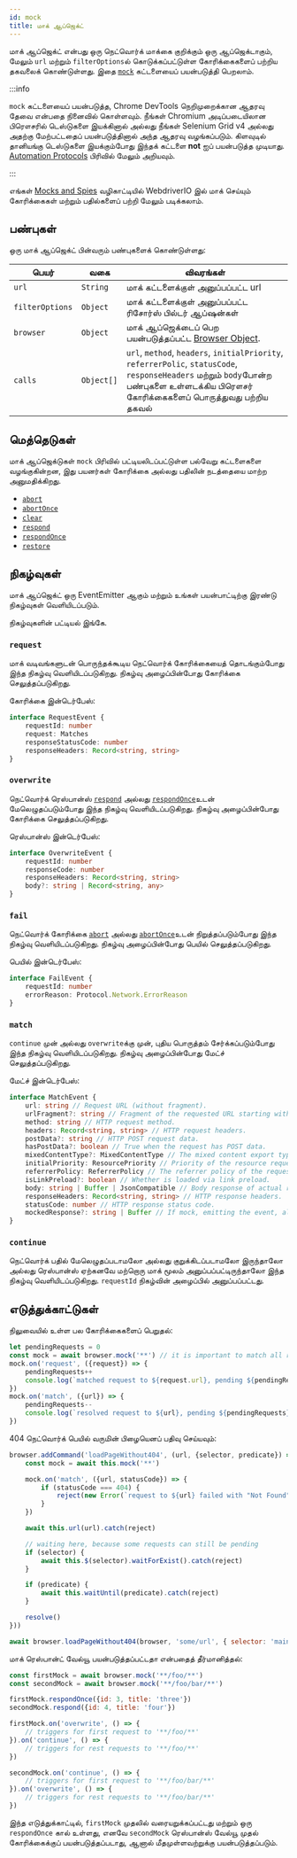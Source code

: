 ```yaml
---
id: mock
title: மாக் ஆப்ஜெக்ட்
---
```


மாக் ஆப்ஜெக்ட் என்பது ஒரு நெட்வொர்க் மாக்கை குறிக்கும் ஒரு ஆப்ஜெக்டாகும், மேலும் `url` மற்றும் `filterOptions`ல் கொடுக்கப்பட்டுள்ள கோரிக்கைகளைப் பற்றிய தகவலைக் கொண்டுள்ளது. இதை [`mock`](/docs/api/browser/mock) கட்டளையைப் பயன்படுத்தி பெறலாம்.

:::info

`mock` கட்டளையைப் பயன்படுத்த, Chrome DevTools நெறிமுறைக்கான ஆதரவு தேவை என்பதை நினைவில் கொள்ளவும். நீங்கள் Chromium அடிப்படையிலான பிரௌசரில் டெஸ்டுகளை இயக்கினால் அல்லது நீங்கள் Selenium Grid v4 அல்லது அதற்கு மேற்பட்டதைப் பயன்படுத்தினால் அந்த ஆதரவு வழங்கப்படும். கிளவுடில் தானியங்கு டெஸ்டுகளை இயக்கும்போது இந்தக் கட்டளை __not__ ஐப் பயன்படுத்த முடியாது. [Automation Protocols](/docs/automationProtocols) பிரிவில் மேலும் அறியவும்.

:::

எங்கள் [Mocks and Spies](/docs/mocksandspies) வழிகாட்டியில் WebdriverIO இல் மாக் செய்யும் கோரிக்கைகள் மற்றும் பதில்களைப் பற்றி மேலும் படிக்கலாம்.

## பண்புகள்

ஒரு மாக் ஆப்ஜெக்ட் பின்வரும் பண்புகளைக் கொண்டுள்ளது:

| பெயர்           | வகை        | விவரங்கள்                                                                                                                                                                              |
| --------------- | ---------- | -------------------------------------------------------------------------------------------------------------------------------------------------------------------------------------- |
| `url`           | `String`   | மாக் கட்டளைக்குள் அனுப்பப்பட்ட url                                                                                                                                                     |
| `filterOptions` | `Object`   | மாக் கட்டளைக்குள் அனுப்பப்பட்ட ரிசோர்ஸ் பில்டர் ஆப்ஷன்கள்                                                                                                                              |
| `browser`       | `Object`   | மாக் ஆப்ஜெக்டைப் பெற பயன்படுத்தப்பட்ட [Browser Object](browser).                                                                                                             |
| `calls`         | `Object[]` | `url`, `method`, `headers`, `initialPriority`, `referrerPolic`, `statusCode`, `responseHeaders` மற்றும் `body`போன்ற பண்புகளை உள்ளடக்கிய பிரௌசர் கோரிக்கைகளைப் பொருத்துவது பற்றிய தகவல் |

## மெத்தெடுகள்

மாக் ஆப்ஜெக்டுகள் `mock` பிரிவில் பட்டியலிடப்பட்டுள்ள பல்வேறு கட்டளைகளை வழங்குகின்றன, இது பயனர்கள் கோரிக்கை அல்லது பதிலின் நடத்தையை மாற்ற அனுமதிக்கிறது.

- [`abort`](/docs/api/mock/abort)
- [`abortOnce`](/docs/api/mock/abortOnce)
- [`clear`](/docs/api/mock/clear)
- [`respond`](/docs/api/mock/respond)
- [`respondOnce`](/docs/api/mock/respondOnce)
- [`restore`](/docs/api/mock/restore)

## நிகழ்வுகள்

மாக் ஆப்ஜெக்ட் ஒரு EventEmitter ஆகும் மற்றும் உங்கள் பயன்பாட்டிற்கு இரண்டு நிகழ்வுகள் வெளியிடப்படும்.

நிகழ்வுகளின் பட்டியல் இங்கே.

### `request`

மாக் வடிவங்களுடன் பொருந்தக்கூடிய நெட்வொர்க் கோரிக்கையைத் தொடங்கும்போது இந்த நிகழ்வு வெளியிடப்படுகிறது. நிகழ்வு அழைப்பின்போது கோரிக்கை செலுத்தப்படுகிறது.

கோரிக்கை இன்டெர்பேஸ்:
```ts
interface RequestEvent {
    requestId: number
    request: Matches
    responseStatusCode: number
    responseHeaders: Record<string, string>
}
```

### `overwrite`

நெட்வொர்க் ரெஸ்பான்ஸ் [`respond`](/docs/api/mock/respond) அல்லது [`respondOnce`](/docs/api/mock/respondOnce)உடன் மேலெழுதப்படும்போது இந்த நிகழ்வு வெளியிடப்படுகிறது. நிகழ்வு அழைப்பின்போது கோரிக்கை செலுத்தப்படுகிறது.

ரெஸ்பான்ஸ் இன்டெர்பேஸ்:
```ts
interface OverwriteEvent {
    requestId: number
    responseCode: number
    responseHeaders: Record<string, string>
    body?: string | Record<string, any>
}
```

### `fail`

நெட்வொர்க் கோரிக்கை [`abort`](/docs/api/mock/abort) அல்லது [`abortOnce`](/docs/api/mock/abortOnce)உடன் நிறுத்தப்படும்போது இந்த நிகழ்வு வெளியிடப்படுகிறது. நிகழ்வு அழைப்பின்போது பெயில் செலுத்தப்படுகிறது.

பெயில் இன்டெர்பேஸ்:
```ts
interface FailEvent {
    requestId: number
    errorReason: Protocol.Network.ErrorReason
}
```

### `match`

`continue` முன் அல்லது `overwrite`க்கு முன், புதிய பொருத்தம் சேர்க்கப்படும்போது இந்த நிகழ்வு வெளியிடப்படுகிறது. நிகழ்வு அழைப்பின்போது மேட்ச் செலுத்தப்படுகிறது.

மேட்ச் இன்டெர்பேஸ்:
```ts
interface MatchEvent {
    url: string // Request URL (without fragment).
    urlFragment?: string // Fragment of the requested URL starting with hash, if present.
    method: string // HTTP request method.
    headers: Record<string, string> // HTTP request headers.
    postData?: string // HTTP POST request data.
    hasPostData?: boolean // True when the request has POST data.
    mixedContentType?: MixedContentType // The mixed content export type of the request.
    initialPriority: ResourcePriority // Priority of the resource request at the time request is sent.
    referrerPolicy: ReferrerPolicy // The referrer policy of the request, as defined in https://www.w3.org/TR/referrer-policy/
    isLinkPreload?: boolean // Whether is loaded via link preload.
    body: string | Buffer | JsonCompatible // Body response of actual resource.
    responseHeaders: Record<string, string> // HTTP response headers.
    statusCode: number // HTTP response status code.
    mockedResponse?: string | Buffer // If mock, emitting the event, also modified it's response.
}
```

### `continue`

நெட்வொர்க் பதில் மேலெழுதப்படாமலோ அல்லது குறுக்கிடப்படாமலோ இருந்தாலோ அல்லது ரெஸ்பான்ஸ் ஏற்கனவே மற்றொரு மாக் மூலம் அனுப்பப்பட்டிருந்தாலோ இந்த நிகழ்வு வெளியிடப்படுகிறது. `requestId` நிகழ்வின் அழைப்பில் அனுப்பப்பட்டது.

## எடுத்துக்காட்டுகள்

நிலுவையில் உள்ள பல கோரிக்கைகளைப் பெறுதல்:

```js
let pendingRequests = 0
const mock = await browser.mock('**') // it is important to match all requests otherwise, the resulting value can be very confusing.
mock.on('request', ({request}) => {
    pendingRequests++
    console.log(`matched request to ${request.url}, pending ${pendingRequests} requests`)
})
mock.on('match', ({url}) => {
    pendingRequests--
    console.log(`resolved request to ${url}, pending ${pendingRequests} requests`)
})
```

404 நெட்வொர்க் பெயில் வருமின் பிழையெனப் பதிவு செய்யவும்:

```js
browser.addCommand('loadPageWithout404', (url, {selector, predicate}) => new Promise(async (resolve, reject) => {
    const mock = await this.mock('**')

    mock.on('match', ({url, statusCode}) => {
        if (statusCode === 404) {
            reject(new Error(`request to ${url} failed with "Not Found"`))
        }
    })

    await this.url(url).catch(reject)

    // waiting here, because some requests can still be pending
    if (selector) {
        await this.$(selector).waitForExist().catch(reject)
    }

    if (predicate) {
        await this.waitUntil(predicate).catch(reject)
    }

    resolve()
}))

await browser.loadPageWithout404(browser, 'some/url', { selector: 'main' })
```

மாக் ரெஸ்பான்ட் வேல்யூ பயன்படுத்தப்பட்டதா என்பதைத் தீர்மானித்தல்:

```js
const firstMock = await browser.mock('**/foo/**')
const secondMock = await browser.mock('**/foo/bar/**')

firstMock.respondOnce({id: 3, title: 'three'})
secondMock.respond({id: 4, title: 'four'})

firstMock.on('overwrite', () => {
    // triggers for first request to '**/foo/**'
}).on('continue', () => {
    // triggers for rest requests to '**/foo/**'
})

secondMock.on('continue', () => {
    // triggers for first request to '**/foo/bar/**'
}).on('overwrite', () => {
    // triggers for rest requests to '**/foo/bar/**'
})
```

இந்த எடுத்துக்காட்டில், `firstMock` முதலில் வரையறுக்கப்பட்டது மற்றும் ஒரு `respondOnce` கால் உள்ளது, எனவே `secondMock` ரெஸ்பான்ஸ் வேல்யூ முதல் கோரிக்கைக்குப் பயன்படுத்தப்படாது, ஆனால் மீதமுள்ளவற்றுக்கு பயன்படுத்தப்படும்.
